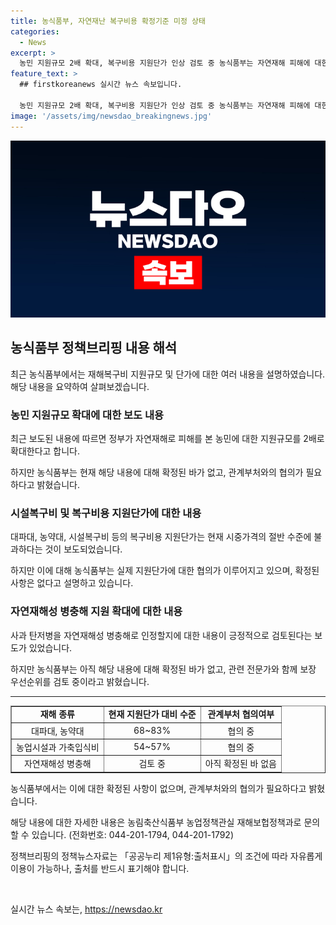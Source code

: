 ```yaml
---
title: 농식품부, 자연재난 복구비용 확정기준 미정 상태
categories:
  - News
excerpt: >
  농민 지원규모 2배 확대, 복구비용 지원단가 인상 검토 중 농식품부는 자연재해 피해에 대한 재해복구비 지원내용을 현재 조정 중이며, 확정된 사항은 없다고 밝혔다. 대파대와 농약대의 복구비용은 실거래가 대비 68~83% 수준이며, 단가 인상을 위한 협의 중이다. 또한, 자연재해성 병충해 보장 상품 확대를 위해 관련 전문가와 함께 검토 중이지만 아직 확정된 사항은 없다고 설명했다. (출처: 정책브리핑 www.korea.kr)
feature_text: >
  ## firstkoreanews 실시간 뉴스 속보입니다.

  농민 지원규모 2배 확대, 복구비용 지원단가 인상 검토 중 농식품부는 자연재해 피해에 대한 재해복구비 지원내용을 현재 조정 중이며, 확정된 사항은 없다고 밝혔다. 대파대와 농약대의 복구비용은 실거래가 대비 68~83% 수준이며, 단가 인상을 위한 협의 중이다. 또한, 자연재해성 병충해 보장 상품 확대를 위해 관련 전문가와 함께 검토 중이지만 아직 확정된 사항은 없다고 설명했다. (출처: 정책브리핑 www.korea.kr)
image: '/assets/img/newsdao_breakingnews.jpg'
---
```


<p><img src="/assets/img/newsdao_breakingnews.jpg" alt="firstkoreanews 속보" /></p>

<h2 data-ke-size="size26">농식품부 정책브리핑 내용 해석</h2>

<p data-ke-size="size16">최근 농식품부에서는 재해복구비 지원규모 및 단가에 대한 여러 내용을 설명하였습니다. 해당 내용을 요약하여 살펴보겠습니다.</p>

<h3><b>농민 지원규모 확대에 대한 보도 내용</b></h3>

<p data-ke-size="size16">최근 보도된 내용에 따르면 정부가 자연재해로 피해를 본 농민에 대한 지원규모를 2배로 확대한다고 합니다.</p>

<p data-ke-size="size16">하지만 농식품부는 현재 해당 내용에 대해 확정된 바가 없고, 관계부처와의 협의가 필요하다고 밝혔습니다.</p>

<h3><b>시설복구비 및 복구비용 지원단가에 대한 내용</b></h3>

<p data-ke-size="size16">대파대, 농약대, 시설복구비 등의 복구비용 지원단가는 현재 시중가격의 절반 수준에 불과하다는 것이 보도되었습니다.</p>

<p data-ke-size="size16">하지만 이에 대해 농식품부는 실제 지원단가에 대한 협의가 이루어지고 있으며, 확정된 사항은 없다고 설명하고 있습니다.</p>

<h3><b>자연재해성 병충해 지원 확대에 대한 내용</b></h3>

<p data-ke-size="size16">사과 탄저병을 자연재해성 병충해로 인정할지에 대한 내용이 긍정적으로 검토된다는 보도가 있었습니다.</p>

<p data-ke-size="size16">하지만 농식품부는 아직 해당 내용에 대해 확정된 바가 없고, 관련 전문가와 함께 보장 우선순위를 검토 중이라고 밝혔습니다.</p>

<hr>

<table style="width: 100%;" border="1">
<tbody>
<tr>
<td style="text-align: center; height: 17px;"><b>재해 종류</b></td>
<td style="text-align: center; height: 17px;"><b>현재 지원단가 대비 수준</b></td>
<td style="text-align: center; height: 17px;"><b>관계부처 협의여부</b></td>
</tr>
<tr>
<td style="text-align: center; height: 17px;">대파대, 농약대</td>
<td style="text-align: center; height: 17px;">68~83%</td>
<td style="text-align: center; height: 17px;">협의 중</td>
</tr>
<tr>
<td style="text-align: center; height: 17px;">농업시설과 가축입식비</td>
<td style="text-align: center; height: 17px;">54~57%</td>
<td style="text-align: center; height: 17px;">협의 중</td>
</tr>
<tr>
<td style="text-align: center; height: 17px;">자연재해성 병충해</td>
<td style="text-align: center; height: 17px;">검토 중</td>
<td style="text-align: center; height: 17px;">아직 확정된 바 없음</td>
</tr>
</tbody>
</table>

<p data-ke-size="size16">농식품부에서는 이에 대한 확정된 사항이 없으며, 관계부처와의 협의가 필요하다고 밝혔습니다.</p>

<p data-ke-size="size16">해당 내용에 대한 자세한 내용은 농림축산식품부 농업정책관실 재해보헙정책과로 문의할 수 있습니다. (전화번호: 044-201-1794, 044-201-1792)</p>

<p data-ke-size="size16">정책브리핑의 정책뉴스자료는 「공공누리 제1유형:출처표시」의 조건에 따라 자유롭게 이용이 가능하나, 출처를 반드시 표기해야 합니다.</p>

<p data-ke-size="size16">&nbsp;</p>
실시간 뉴스 속보는, <a href="https://newsdao.kr" rel="dofollow">https://newsdao.kr</a>


